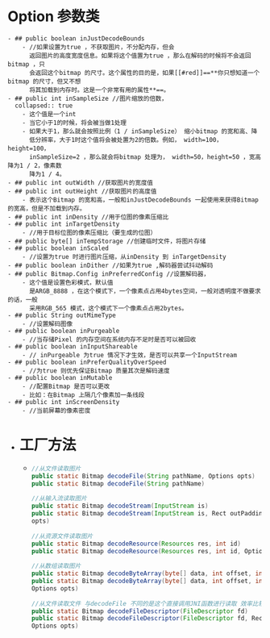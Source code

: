 # Option 参数类
	- ## public boolean inJustDecodeBounds
		- //如果设置为true ，不获取图片，不分配内存，但会
		  返回图片的高度宽度信息。如果将这个值置为true ，那么在解码的时候将不会返回bitmap ，只
		  会返回这个bitmap 的尺寸。这个属性的目的是，如果[[#red]]==**你只想知道一个bitmap 的尺寸，但又不想
		  将其加载到内存时。这是一个非常有用的属性**==。
	- ## public int inSampleSize //图片缩放的倍数，
	  collapsed:: true
		- 这个值是一个int
		- 当它小于1的时候，将会被当做1处理
		- 如果大于1，那么就会按照比例（1 / inSampleSize） 缩小bitmap 的宽和高、降
		  低分辨率，大于1时这个值将会被处置为2的倍数。例如， width=100，height=100，
		  inSampleSize=2 ，那么就会将bitmap 处理为， width=50，height=50 ，宽高降为1 / 2，像素数
		  降为1 / 4。
	- ## public int outWidth //获取图片的宽度值
	- ## public int outHeight //获取图片的高度值
		- 表示这个Bitmap 的宽和高，一般和inJustDecodeBounds 一起使用来获得Bitmap 的宽高，但是不加载到内存。
	- ## public int inDensity //用于位图的像素压缩比
	- ## public int inTargetDensity
		- //用于目标位图的像素压缩比（要生成的位图）
	- ## public byte[] inTempStorage //创建临时文件，将图片存储
	- ## public boolean inScaled
		- //设置为true 时进行图片压缩，从inDensity 到 inTargetDensity
	- ## public boolean inDither //如果为true ,解码器尝试抖动解码
	- ## public Bitmap.Config inPreferredConfig //设置解码器，
		- 这个值是设置色彩模式，默认值
		  是ARGB_8888 ，在这个模式下，一个像素点占用4bytes空间，一般对透明度不做要求的话，一般
		  采用RGB_565 模式，这个模式下一个像素点占用2bytes。
	- ## public String outMimeType
		- //设置解码图像
	- ## public boolean inPurgeable
		- //当存储Pixel 的内存空间在系统内存不足时是否可以被回收
	- ## public boolean inInputShareable
		- // inPurgeable 为true 情况下才生效，是否可以共享一个InputStream
	- ## public boolean inPreferQualityOverSpeed
		- //为true 则优先保证Bitmap 质量其次是解码速度
	- ## public boolean inMutable
		- //配置Bitmap 是否可以更改
		- 比如：在Bitmap 上隔几个像素加一条线段
	- ## public int inScreenDensity
		- //当前屏幕的像素密度
- # 工厂方法
	- ```java
	  //从文件读取图片
	  public static Bitmap decodeFile(String pathName, Options opts) 
	  public static Bitmap decodeFile(String pathName)
	    
	  //从输入流读取图片  
	  public static Bitmap decodeStream(InputStream is) 
	  public static Bitmap decodeStream(InputStream is, Rect outPadding, Options
	  opts)
	    
	  //从资源文件读取图片  
	  public static Bitmap decodeResource(Resources res, int id) 
	  public static Bitmap decodeResource(Resources res, int id, Options opts)
	    
	  //从数组读取图片
	  public static Bitmap decodeByteArray(byte[] data, int offset, int length) 
	  public static Bitmap decodeByteArray(byte[] data, int offset, int length,
	  Options opts)
	    
	  //从文件读取文件 与decodeFile 不同的是这个直接调用JNI函数进行读取 效率比较高  
	  public static Bitmap decodeFileDescriptor(FileDescriptor fd) 
	  public static Bitmap decodeFileDescriptor(FileDescriptor fd, Rect outPadding,
	  Options opts)
	  ```